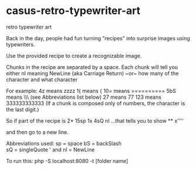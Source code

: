 # casus-retro-typewriter-art
retro typewriter art

Back in the day, people had fun turning "recipes" into surprise images using typewriters.

Use the provided recipe to create a recognizable image.

Chunks in the recipe are separated by a space.
Each chunk will tell you either
nl meaning NewLine (aka Carriage Return)
~or~
how many of the character and what character

For example:
4z means zzzz
1{ means {
10= means ==========
5bS means \\\\\ (see Abbreviations list below)
27 means 77
123 means 333333333333
(If a chunk is composed only of numbers, the character is the last digit.)

So if part of the recipe is
2* 15sp 1x 4sQ nl
...that tells you to show
**               x''''

and then go to a new line.


Abbreviations used:
sp = space
bS = backSlash \
sQ = singleQuote '
and
nl = NewLine

To run this: php -S localhost:8080 -t [folder name]